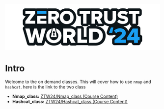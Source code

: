 ![ZTW Logo](../Assets/Hacking_Labs_graphics_ztw_logo_med_1.png)

# Intro

Welcome to the on demand classes. This will cover how to use `nmap` and `hashcat`.
here is the link to the two class

* **Nmap_class:** [ZTW24/Nmap_class (Course Content)](Ondemandclass/Nmap.md)
* **Hashcat_class:** [ZTW24/Hashcat_class (Course Content)](Ondemandclass/Hashcat.md)